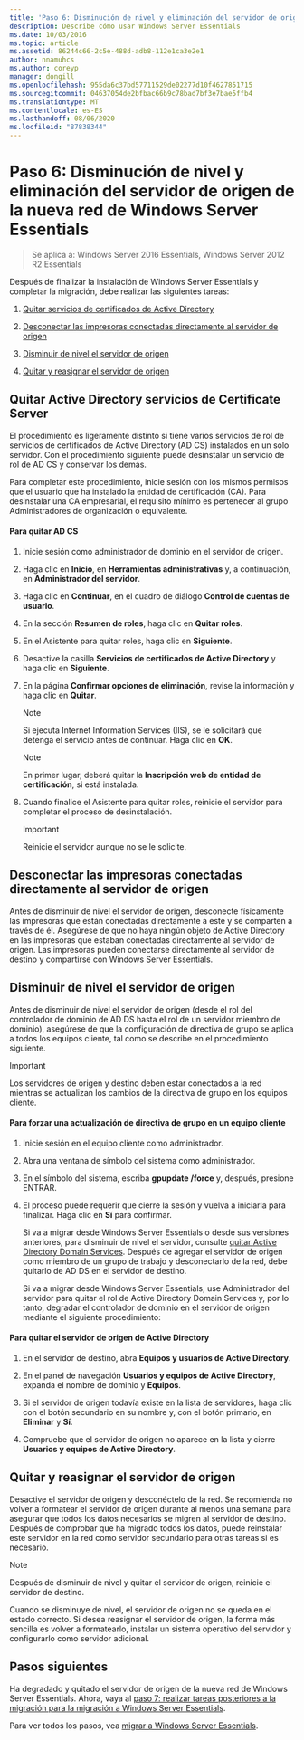 ```yaml
---
title: 'Paso 6: Disminución de nivel y eliminación del servidor de origen de la nueva red de Windows Server Essentials'
description: Describe cómo usar Windows Server Essentials
ms.date: 10/03/2016
ms.topic: article
ms.assetid: 86244c66-2c5e-488d-adb8-112e1ca3e2e1
author: nnamuhcs
ms.author: coreyp
manager: dongill
ms.openlocfilehash: 955da6c37bd57711529de02277d10f4627851715
ms.sourcegitcommit: 04637054de2bfbac66b9c78bad7bf3e7bae5ffb4
ms.translationtype: MT
ms.contentlocale: es-ES
ms.lasthandoff: 08/06/2020
ms.locfileid: "87838344"
---
```

# <a name="step-6-demote-and-remove-the-source-server-from-the-new-windows-server-essentials-network"></a>Paso 6: Disminución de nivel y eliminación del servidor de origen de la nueva red de Windows Server Essentials

>Se aplica a: Windows Server 2016 Essentials, Windows Server 2012 R2 Essentials

Después de finalizar la instalación de Windows Server Essentials y completar la migración, debe realizar las siguientes tareas:

1.  [Quitar servicios de certificados de Active Directory](Step-6--Demote-and-remove-the-Source-Server-from-the-new-Windows-Server-Essentials-network.md#BKMK_ADCS)

2.  [Desconectar las impresoras conectadas directamente al servidor de origen](Step-6--Demote-and-remove-the-Source-Server-from-the-new-Windows-Server-Essentials-network.md#BKMK_PhysicallyDisconnect)

3.  [Disminuir de nivel el servidor de origen](Step-6--Demote-and-remove-the-Source-Server-from-the-new-Windows-Server-Essentials-network.md#BKMK_DemoteTheSourceServer)

4.  [Quitar y reasignar el servidor de origen](Step-6--Demote-and-remove-the-Source-Server-from-the-new-Windows-Server-Essentials-network.md#BKMK_RemoveTheSourceServer)

##  <a name="remove-active-directory-certificate-services"></a><a name="BKMK_ADCS"></a>Quitar Active Directory servicios de Certificate Server
 El procedimiento es ligeramente distinto si tiene varios servicios de rol de servicios de certificados de Active Directory (AD CS) instalados en un solo servidor. Con el procedimiento siguiente puede desinstalar un servicio de rol de AD CS y conservar los demás.

 Para completar este procedimiento, inicie sesión con los mismos permisos que el usuario que ha instalado la entidad de certificación (CA). Para desinstalar una CA empresarial, el requisito mínimo es pertenecer al grupo Administradores de organización o equivalente.

#### <a name="to-remove-ad-cs"></a>Para quitar AD CS

1.  Inicie sesión como administrador de dominio en el servidor de origen.

2.  Haga clic en **Inicio**, en **Herramientas administrativas** y, a continuación, en **Administrador del servidor**.

3.  Haga clic en **Continuar**, en el cuadro de diálogo **Control de cuentas de usuario**.

4.  En la sección **Resumen de roles**, haga clic en **Quitar roles**.

5.  En el Asistente para quitar roles, haga clic en **Siguiente**.

6.  Desactive la casilla **Servicios de certificados de Active Directory** y haga clic en **Siguiente**.

7.  En la página **Confirmar opciones de eliminación**, revise la información y haga clic en **Quitar**.

    > [!NOTE]
    >  Si ejecuta Internet Information Services (IIS), se le solicitará que detenga el servicio antes de continuar. Haga clic en **OK**.

    > [!NOTE]
    >  En primer lugar, deberá quitar la **Inscripción web de entidad de certificación**, si está instalada.

8.  Cuando finalice el Asistente para quitar roles, reinicie el servidor para completar el proceso de desinstalación.

    > [!IMPORTANT]
    >  Reinicie el servidor aunque no se le solicite.

##  <a name="disconnect-printers-that-are-directly-connected-to-the-source-server"></a><a name="BKMK_PhysicallyDisconnect"></a>Desconectar las impresoras conectadas directamente al servidor de origen
 Antes de disminuir de nivel el servidor de origen, desconecte físicamente las impresoras que están conectadas directamente a este y se comparten a través de él. Asegúrese de que no haya ningún objeto de Active Directory en las impresoras que estaban conectadas directamente al servidor de origen. Las impresoras pueden conectarse directamente al servidor de destino y compartirse con Windows Server Essentials.

##  <a name="demote-the-source-server"></a><a name="BKMK_DemoteTheSourceServer"></a>Disminuir de nivel el servidor de origen
 Antes de disminuir de nivel el servidor de origen (desde el rol del controlador de dominio de AD DS hasta el rol de un servidor miembro de dominio), asegúrese de que la configuración de directiva de grupo se aplica a todos los equipos cliente, tal como se describe en el procedimiento siguiente.

> [!IMPORTANT]
>  Los servidores de origen y destino deben estar conectados a la red mientras se actualizan los cambios de la directiva de grupo en los equipos cliente.

#### <a name="to-force-a-group-policy-update-on-a-client-computer"></a>Para forzar una actualización de directiva de grupo en un equipo cliente

1. Inicie sesión en el equipo cliente como administrador.

2. Abra una ventana de símbolo del sistema como administrador.

3. En el símbolo del sistema, escriba **gpupdate /force** y, después, presione ENTRAR.

4. El proceso puede requerir que cierre la sesión y vuelva a iniciarla para finalizar. Haga clic en **Sí** para confirmar.

   Si va a migrar desde Windows Server Essentials o desde sus versiones anteriores, para disminuir de nivel el servidor, consulte [quitar Active Directory Domain Services](/previous-versions/windows/it-pro/windows-server-2012-R2-and-2012/hh472163(v=ws.11)). Después de agregar el servidor de origen como miembro de un grupo de trabajo y desconectarlo de la red, debe quitarlo de AD DS en el servidor de destino.

   Si va a migrar desde Windows Server Essentials, use Administrador del servidor para quitar el rol de Active Directory Domain Services y, por lo tanto, degradar el controlador de dominio en el servidor de origen mediante el siguiente procedimiento:

#### <a name="to-remove-the-source-server-from-active-directory"></a>Para quitar el servidor de origen de Active Directory

1.  En el servidor de destino, abra **Equipos y usuarios de Active Directory**.

2.  En el panel de navegación **Usuarios y equipos de Active Directory**, expanda el nombre de dominio y **Equipos**.

3.  Si el servidor de origen todavía existe en la lista de servidores, haga clic con el botón secundario en su nombre y, con el botón primario, en **Eliminar** y **Sí**.

4.  Compruebe que el servidor de origen no aparece en la lista y cierre **Usuarios y equipos de Active Directory**.

##  <a name="remove-and-repurpose-the-source-server"></a><a name="BKMK_RemoveTheSourceServer"></a>Quitar y reasignar el servidor de origen
 Desactive el servidor de origen y desconéctelo de la red. Se recomienda no volver a formatear el servidor de origen durante al menos una semana para asegurar que todos los datos necesarios se migren al servidor de destino. Después de comprobar que ha migrado todos los datos, puede reinstalar este servidor en la red como servidor secundario para otras tareas si es necesario.

> [!NOTE]
>  Después de disminuir de nivel y quitar el servidor de origen, reinicie el servidor de destino.

 Cuando se disminuye de nivel, el servidor de origen no se queda en el estado correcto. Si desea reasignar el servidor de origen, la forma más sencilla es volver a formatearlo, instalar un sistema operativo del servidor y configurarlo como servidor adicional.

## <a name="next-steps"></a>Pasos siguientes
 Ha degradado y quitado el servidor de origen de la nueva red de Windows Server Essentials. Ahora, vaya al [paso 7: realizar tareas posteriores a la migración para la migración a Windows Server Essentials](Step-7--Perform-post-migration-tasks-for-the-Windows-Server-Essentials-migration.md).


Para ver todos los pasos, vea [migrar a Windows Server Essentials](Migrate-from-Previous-Versions-to-Windows-Server-Essentials-or-Windows-Server-Essentials-Experience.md).